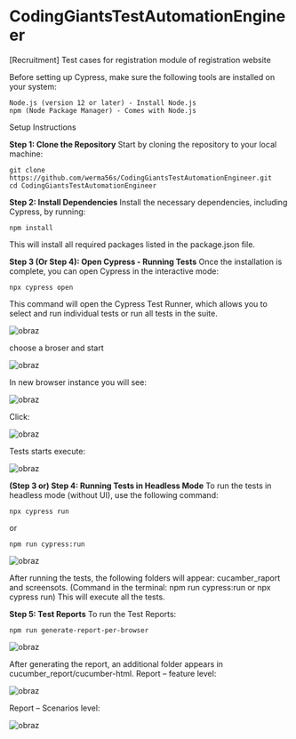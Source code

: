 # CodingGiantsTestAutomationEngineer
[Recruitment] Test cases for registration module of registration website

Before setting up Cypress, make sure the following tools are installed on your system:  

    Node.js (version 12 or later) - Install Node.js  
    npm (Node Package Manager) - Comes with Node.js

Setup Instructions


**Step 1: Clone the Repository**
Start by cloning the repository to your local machine:

    git clone https://github.com/werma56s/CodingGiantsTestAutomationEngineer.git  
    cd CodingGiantsTestAutomationEngineer  


**Step 2: Install Dependencies**
Install the necessary dependencies, including Cypress, by running:


    npm install

This will install all required packages listed in the package.json file.

**Step 3 (Or Step 4): Open Cypress - Running Tests**
Once the installation is complete, you can open Cypress in the interactive mode:


    npx cypress open

This command will open the Cypress Test Runner, which allows you to select and run individual tests or run all tests in the suite.

![obraz](https://github.com/user-attachments/assets/8715a272-6ec3-43b0-88a6-449e4042ce90)

choose a broser and start

![obraz](https://github.com/user-attachments/assets/1b40aa25-02da-4a5e-a99f-c728882a7f7c)

In new browser instance you will see: 

![obraz](https://github.com/user-attachments/assets/2caaae5f-6c47-4aad-921e-38529cc462dc)

Click:

![obraz](https://github.com/user-attachments/assets/e0fc8f4d-d1c1-4fae-8327-bd36aab9a051)

Tests starts execute:

![obraz](https://github.com/user-attachments/assets/fc53bf27-a7e9-4db5-8965-83e112cfe937)

 

**(Step 3 or) Step 4: Running Tests in Headless Mode**
To run the tests in headless mode (without UI), use the following command:


    npx cypress run
or

    npm run cypress:run 

![obraz](https://github.com/user-attachments/assets/33e5a1bb-9c90-4c51-aa1c-52c2d822d84f)

After running the tests, the following folders will appear: cucamber_raport and screensots. (Command in the terminal: npm run cypress:run or npx cypress run)
This will execute all the tests.

**Step 5: Test Reports**
To run the Test Reports:


    npm run generate-report-per-browser

![obraz](https://github.com/user-attachments/assets/41977919-3167-405c-8d02-49e665872525)


After generating the report, an additional folder appears in cucumber_report/cucumber-html.
Report – feature level:

![obraz](https://github.com/user-attachments/assets/4625d1b8-fd9f-4883-9092-9ddb483632c0)


Report – Scenarios level:

![obraz](https://github.com/user-attachments/assets/42dbccd3-8b4a-4e2c-b9d2-41fc2ea302f9)


